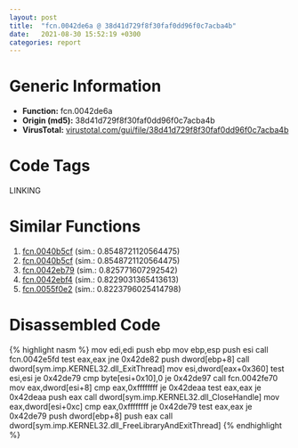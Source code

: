 ```yaml
---
layout: post
title:  "fcn.0042de6a @ 38d41d729f8f30faf0dd96f0c7acba4b"
date:   2021-08-30 15:52:19 +0300
categories: report
---
```


# Generic Information
- **Function:** fcn.0042de6a
- **Origin (md5):** 38d41d729f8f30faf0dd96f0c7acba4b
- **VirusTotal:** [virustotal.com/gui/file/38d41d729f8f30faf0dd96f0c7acba4b][virustotal_ref]

# Code Tags
<span class="tag" id="LINKING">LINKING</span>


# Similar Functions

1. [fcn.0040b5cf][similar_1_ref] (sim.: 0.8548721120564475)
2. [fcn.0040b5cf][similar_2_ref] (sim.: 0.8548721120564475)
3. [fcn.0042eb79][similar_3_ref] (sim.: 0.825771607292542)
4. [fcn.0042ebf4][similar_4_ref] (sim.: 0.8229031365413613)
5. [fcn.0055f0e2][similar_5_ref] (sim.: 0.8223796025414798)


# Disassembled Code

{% highlight nasm %}
mov edi,edi
push ebp
mov ebp,esp
push esi
call fcn.0042e5fd
test eax,eax
jne 0x42de82
push dword[ebp+8]
call dword[sym.imp.KERNEL32.dll_ExitThread]
mov esi,dword[eax+0x360]
test esi,esi
je 0x42de79
cmp byte[esi+0x10],0
je 0x42de97
call fcn.0042fe70
mov eax,dword[esi+8]
cmp eax,0xffffffff
je 0x42deaa
test eax,eax
je 0x42deaa
push eax
call dword[sym.imp.KERNEL32.dll_CloseHandle]
mov eax,dword[esi+0xc]
cmp eax,0xffffffff
je 0x42de79
test eax,eax
je 0x42de79
push dword[ebp+8]
push eax
call dword[sym.imp.KERNEL32.dll_FreeLibraryAndExitThread]
{% endhighlight %}


[similar_1_ref]: /report/fcn.0040b5cf@b8b9b802e96d8e813c605554cf6f7018
[similar_2_ref]: /report/fcn.0040b5cf@617bd594ba13d0dcc08a315774c342d4
[similar_3_ref]: /report/fcn.0042eb79@9964b63070116cfb2469e51850178af1
[similar_4_ref]: /report/fcn.0042ebf4@9964b63070116cfb2469e51850178af1
[similar_5_ref]: /report/fcn.0055f0e2@9c2b894b84f59672d8be2e984066f76f
[virustotal_ref]: https://www.virustotal.com/gui/file/38d41d729f8f30faf0dd96f0c7acba4b